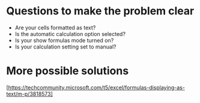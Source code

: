 # Questions to make the problem clear

- Are your cells formatted as text?
- Is the automatic calculation option selected?
- Is your show formulas mode turned on?
- Is your calculation setting set to manual?

 # More possible solutions

 [https://techcommunity.microsoft.com/t5/excel/formulas-displaying-as-text/m-p/3818573]
